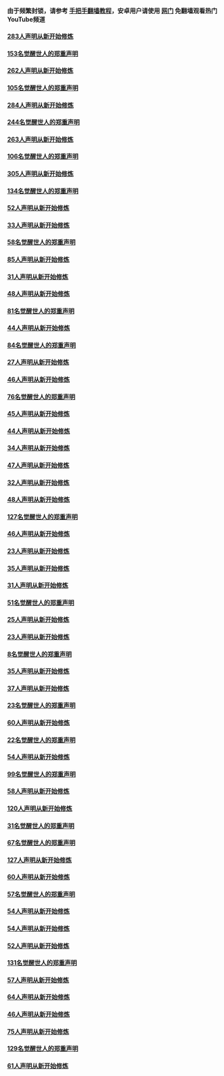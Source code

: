 #### 由于频繁封锁，请参考 [手把手翻墙教程](https://github.com/gfw-breaker/guides/wiki/)，安卓用户请使用 [网门](https://github.com/gfw-breaker/nogfw/blob/master/dl.md?t=04170300) 免翻墙观看热门YouTube频道 

#### [283人声明从新开始修炼](../pages/91/423296.md?t=04170300) 

#### [153名觉醒世人的郑重声明](../pages/91/423295.md?t=04170300) 

#### [262人声明从新开始修炼](../pages/91/423004.md?t=04170300) 

#### [105名觉醒世人的郑重声明](../pages/91/423003.md?t=04170300) 

#### [284人声明从新开始修炼](../pages/91/422707.md?t=04170300) 

#### [244名觉醒世人的郑重声明](../pages/91/422706.md?t=04170300) 

#### [263人声明从新开始修炼](../pages/91/422553.md?t=04170300) 

#### [106名觉醒世人的郑重声明](../pages/91/422552.md?t=04170300) 

#### [305人声明从新开始修炼](../pages/91/422153.md?t=04170300) 

#### [134名觉醒世人的郑重声明](../pages/91/422152.md?t=04170300) 

#### [52人声明从新开始修炼](../pages/91/421846.md?t=04170300) 

#### [33人声明从新开始修炼](../pages/91/421804.md?t=04170300) 

#### [58名觉醒世人的郑重声明](../pages/91/421845.md?t=04170300) 

#### [85人声明从新开始修炼](../pages/91/421769.md?t=04170300) 

#### [31人声明从新开始修炼](../pages/91/421763.md?t=04170300) 

#### [48人声明从新开始修炼](../pages/91/421605.md?t=04170300) 

#### [81名觉醒世人的郑重声明](../pages/91/421656.md?t=04170300) 

#### [44人声明从新开始修炼](../pages/91/421544.md?t=04170300) 

#### [84名觉醒世人的郑重声明](../pages/91/421543.md?t=04170300) 

#### [27人声明从新开始修炼](../pages/91/421465.md?t=04170300) 

#### [46人声明从新开始修炼](../pages/91/421454.md?t=04170300) 

#### [76名觉醒世人的郑重声明](../pages/91/421453.md?t=04170300) 

#### [45人声明从新开始修炼](../pages/91/421452.md?t=04170300) 

#### [44人声明从新开始修炼](../pages/91/421422.md?t=04170300) 

#### [34人声明从新开始修炼](../pages/91/421322.md?t=04170300) 

#### [47人声明从新开始修炼](../pages/91/421264.md?t=04170300) 

#### [32人声明从新开始修炼](../pages/91/421225.md?t=04170300) 

#### [48人声明从新开始修炼](../pages/91/421202.md?t=04170300) 

#### [127名觉醒世人的郑重声明](../pages/91/421224.md?t=04170300) 

#### [46人声明从新开始修炼](../pages/91/421203.md?t=04170300) 

#### [23人声明从新开始修炼](../pages/91/421138.md?t=04170300) 

#### [35人声明从新开始修炼](../pages/91/421122.md?t=04170300) 

#### [31人声明从新开始修炼](../pages/91/421081.md?t=04170300) 

#### [51名觉醒世人的郑重声明](../pages/91/421080.md?t=04170300) 

#### [25人声明从新开始修炼](../pages/91/421020.md?t=04170300) 

#### [23人声明从新开始修炼](../pages/91/420884.md?t=04170300) 

#### [8名觉醒世人的郑重声明](../pages/91/420883.md?t=04170300) 

#### [35人声明从新开始修炼](../pages/91/420809.md?t=04170300) 

#### [37人声明从新开始修炼](../pages/91/420766.md?t=04170300) 

#### [23名觉醒世人的郑重声明](../pages/91/420765.md?t=04170300) 

#### [60人声明从新开始修炼](../pages/91/420727.md?t=04170300) 

#### [22名觉醒世人的郑重声明](../pages/91/420726.md?t=04170300) 

#### [54人声明从新开始修炼](../pages/91/420529.md?t=04170300) 

#### [99名觉醒世人的郑重声明](../pages/91/420528.md?t=04170300) 

#### [58人声明从新开始修炼](../pages/91/420198.md?t=04170300) 

#### [120人声明从新开始修炼](../pages/91/420141.md?t=04170300) 

#### [31名觉醒世人的郑重声明](../pages/91/420197.md?t=04170300) 

#### [67名觉醒世人的郑重声明](../pages/91/420140.md?t=04170300) 

#### [127人声明从新开始修炼](../pages/91/420082.md?t=04170300) 

#### [60人声明从新开始修炼](../pages/91/420081.md?t=04170300) 

#### [57名觉醒世人的郑重声明](../pages/91/420080.md?t=04170300) 

#### [54人声明从新开始修炼](../pages/91/419533.md?t=04170300) 

#### [54人声明从新开始修炼](../pages/91/419532.md?t=04170300) 

#### [52人声明从新开始修炼](../pages/91/419531.md?t=04170300) 

#### [131名觉醒世人的郑重声明](../pages/91/419530.md?t=04170300) 

#### [57人声明从新开始修炼](../pages/91/419430.md?t=04170300) 

#### [64人声明从新开始修炼](../pages/91/419429.md?t=04170300) 

#### [46人声明从新开始修炼](../pages/91/419428.md?t=04170300) 

#### [75人声明从新开始修炼](../pages/91/419427.md?t=04170300) 

#### [129名觉醒世人的郑重声明](../pages/91/419426.md?t=04170300) 

#### [61人声明从新开始修炼](../pages/91/419198.md?t=04170300) 

